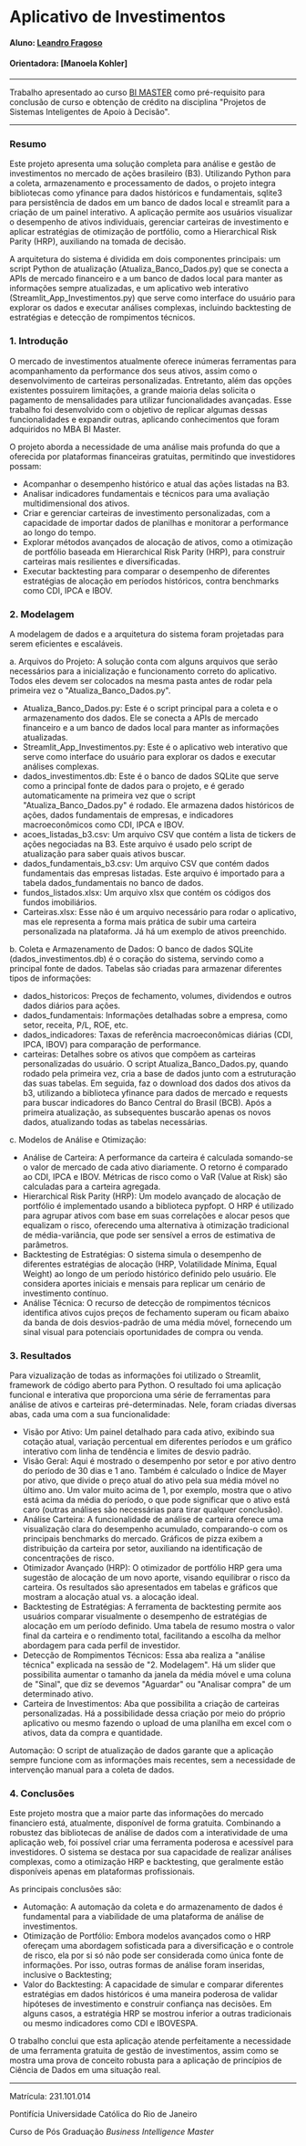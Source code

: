 # Aplicativo de Investimentos

#### Aluno: [Leandro Fragoso](https://github.com/LecoFrag/App_Investimentos)
#### Orientadora: [Manoela Kohler]

---

Trabalho apresentado ao curso [BI MASTER](https://ica.puc-rio.ai/bi-master) como pré-requisito para conclusão de curso e obtenção de crédito na disciplina "Projetos de Sistemas Inteligentes de Apoio à Decisão".

---

### Resumo

Este projeto apresenta uma solução completa para análise e gestão de investimentos no mercado de ações brasileiro (B3). Utilizando Python para a coleta, armazenamento e processamento de dados, o projeto integra bibliotecas como yfinance para dados históricos e fundamentais, sqlite3 para persistência de dados em um banco de dados local e streamlit para a criação de um painel interativo. A aplicação permite aos usuários visualizar o desempenho de ativos individuais, gerenciar carteiras de investimento e aplicar estratégias de otimização de portfólio, como a Hierarchical Risk Parity (HRP), auxiliando na tomada de decisão.

A arquitetura do sistema é dividida em dois componentes principais: um script Python de atualização (Atualiza_Banco_Dados.py) que se conecta a APIs de mercado financeiro e a um banco de dados local para manter as informações sempre atualizadas, e um aplicativo web interativo (Streamlit_App_Investimentos.py) que serve como interface do usuário para explorar os dados e executar análises complexas, incluindo backtesting de estratégias e detecção de rompimentos técnicos.

### 1. Introdução

O mercado de investimentos atualmente oferece inúmeras ferramentas para acompanhamento da performance dos seus ativos, assim como o desenvolvimento de carteiras personalizadas. Entretanto, além das opções existentes possuirem limitações, a grande maioria delas solicita o pagamento de mensalidades para utilizar funcionalidades avançadas. Esse trabalho foi desenvolvido com o objetivo de replicar algumas dessas funcionalidades e expandir outras, aplicando conhecimentos que foram adquiridos no MBA BI Master.

O projeto aborda a necessidade de uma análise mais profunda do que a oferecida por plataformas financeiras gratuitas, permitindo que investidores possam:

- Acompanhar o desempenho histórico e atual das ações listadas na B3.
- Analisar indicadores fundamentais e técnicos para uma avaliação multidimensional dos ativos.
- Criar e gerenciar carteiras de investimento personalizadas, com a capacidade de importar dados de planilhas e monitorar a performance ao longo do tempo.
- Explorar métodos avançados de alocação de ativos, como a otimização de portfólio baseada em Hierarchical Risk Parity (HRP), para construir carteiras mais resilientes e diversificadas.
- Executar backtesting para comparar o desempenho de diferentes estratégias de alocação em períodos históricos, contra benchmarks como CDI, IPCA e IBOV.

### 2. Modelagem

A modelagem de dados e a arquitetura do sistema foram projetadas para serem eficientes e escaláveis. 

a. Arquivos do Projeto:
A solução conta com alguns arquivos que serão necessários para a inicialização e funcionamento correto do aplicativo. Todos eles devem ser colocados na mesma pasta antes de rodar pela primeira vez o "Atualiza_Banco_Dados.py".
- Atualiza_Banco_Dados.py: Este é o script principal para a coleta e o armazenamento dos dados. Ele se conecta a APIs de mercado financeiro e a um banco de dados local para manter as informações atualizadas.
- Streamlit_App_Investimentos.py: Este é o aplicativo web interativo que serve como interface do usuário para explorar os dados e executar análises complexas.
- dados_investimentos.db: Este é o banco de dados SQLite que serve como a principal fonte de dados para o projeto, e é gerado automaticamente na primeira vez que o script "Atualiza_Banco_Dados.py" é rodado. Ele armazena dados históricos de ações, dados fundamentais de empresas, e indicadores macroeconômicos como CDI, IPCA e IBOV.
- acoes_listadas_b3.csv: Um arquivo CSV que contém a lista de tickers de ações negociadas na B3. Este arquivo é usado pelo script de atualização para saber quais ativos buscar.
- dados_fundamentais_b3.csv: Um arquivo CSV que contém dados fundamentais das empresas listadas. Este arquivo é importado para a tabela dados_fundamentais no banco de dados.
- fundos_listados.xlsx: Um arquivo xlsx que contém os códigos dos fundos imobiliários.
- Carteiras.xlsx: Esse não é um arquivo necessário para rodar o aplicativo, mas ele representa a forma mais prática de subir uma carteira personalizada na plataforma. Já há um exemplo de ativos preenchido.

b. Coleta e Armazenamento de Dados:
O banco de dados SQLite (dados_investimentos.db) é o coração do sistema, servindo como a principal fonte de dados. Tabelas são criadas para armazenar diferentes tipos de informações:
- dados_historicos: Preços de fechamento, volumes, dividendos e outros dados diários para ações.
- dados_fundamentais: Informações detalhadas sobre a empresa, como setor, receita, P/L, ROE, etc.
- dados_indicadores: Taxas de referência macroeconômicas diárias (CDI, IPCA, IBOV) para comparação de performance.
- carteiras: Detalhes sobre os ativos que compõem as carteiras personalizadas do usuário.
O script Atualiza_Banco_Dados.py, quando rodado pela primeira vez, cria a base de dados junto com a estruturação das suas tabelas. Em seguida, faz o download dos dados dos ativos da b3, utilizando a biblioteca yfinance para dados de mercado e requests para buscar indicadores do Banco Central do Brasil (BCB). Após a primeira atualização, as subsequentes buscarão apenas os novos dados, atualizando todas as tabelas necessárias.


c. Modelos de Análise e Otimização:
- Análise de Carteira: A performance da carteira é calculada somando-se o valor de mercado de cada ativo diariamente. O retorno é comparado ao CDI, IPCA e IBOV. Métricas de risco como o VaR (Value at Risk) são calculadas para a carteira agregada.
- Hierarchical Risk Parity (HRP): Um modelo avançado de alocação de portfólio é implementado usando a biblioteca pypfopt. O HRP é utilizado para agrupar ativos com base em suas correlações e alocar pesos que equalizam o risco, oferecendo uma alternativa à otimização tradicional de média-variância, que pode ser sensível a erros de estimativa de parâmetros.
- Backtesting de Estratégias: O sistema simula o desempenho de diferentes estratégias de alocação (HRP, Volatilidade Mínima, Equal Weight) ao longo de um período histórico definido pelo usuário. Ele considera aportes iniciais e mensais para replicar um cenário de investimento contínuo.
- Análise Técnica: O recurso de detecção de rompimentos técnicos identifica ativos cujos preços de fechamento superam ou ficam abaixo da banda de dois desvios-padrão de uma média móvel, fornecendo um sinal visual para potenciais oportunidades de compra ou venda.


### 3. Resultados

Para vizualização de todas as informações foi utilizado o Streamlit, framework de código aberto para Python. O resultado foi uma aplicação funcional e interativa que proporciona uma série de ferramentas para análise de ativos e carteiras pré-determinadas. Nele, foram criadas diversas abas, cada uma com a sua funcionalidade:

- Visão por Ativo: Um painel detalhado para cada ativo, exibindo sua cotação atual, variação percentual em diferentes períodos e um gráfico interativo com linha de tendência e limites de desvio padrão.
- Visão Geral: Aqui é mostrado o desempenho por setor e por ativo dentro do período de 30 dias e 1 ano. Também é calculado o Índice de Mayer por ativo, que divide o preço atual do ativo pela sua média móvel no último ano. Um valor muito acima de 1, por exemplo, mostra que o ativo está acima da média do período, o que pode significar que o ativo está caro (outras análises são necessárias para tirar qualquer conclusão).
- Análise Carteira: A funcionalidade de análise de carteira oferece uma visualização clara do desempenho acumulado, comparando-o com os principais benchmarks do mercado. Gráficos de pizza exibem a distribuição da carteira por setor, auxiliando na identificação de concentrações de risco.
- Otimizador Avançado (HRP): O otimizador de portfólio HRP gera uma sugestão de alocação de um novo aporte, visando equilibrar o risco da carteira. Os resultados são apresentados em tabelas e gráficos que mostram a alocação atual vs. a alocação ideal.
- Backtesting de Estratégias: A ferramenta de backtesting permite aos usuários comparar visualmente o desempenho de estratégias de alocação em um período definido. Uma tabela de resumo mostra o valor final da carteira e o rendimento total, facilitando a escolha da melhor abordagem para cada perfil de investidor.
- Detecção de Rompimentos Técnicos: Essa aba realiza a "análise técnica" explicada na sessão de "2. Modelagem". Há um slider que possibilita aumentar o tamanho da janela da média móvel e uma coluna de "Sinal", que diz se devemos "Aguardar" ou "Analisar compra" de um determinado ativo.
- Carteira de Investimentos: Aba que possibilita a criação de carteiras personalizadas. Há a possibilidade dessa criação por meio do próprio aplicativo ou mesmo fazendo o upload de uma planilha em excel com o ativos, data da compra e quantidade.

Automação: O script de atualização de dados garante que a aplicação sempre funcione com as informações mais recentes, sem a necessidade de intervenção manual para a coleta de dados.


### 4. Conclusões

Este projeto mostra que a maior parte das informações do mercado financiero está, atualmente, disponível de forma gratuita. Combinando a robustez das bibliotecas de análise de dados com a interatividade de uma aplicação web, foi possível criar uma ferramenta poderosa e acessível para investidores. O sistema se destaca por sua capacidade de realizar análises complexas, como a otimização HRP e backtesting, que geralmente estão disponíveis apenas em plataformas profissionais.

As principais conclusões são:

- Automação: A automação da coleta e do armazenamento de dados é fundamental para a viabilidade de uma plataforma de análise de investimentos.
- Otimização de Portfólio: Embora modelos avançados como o HRP ofereçam uma abordagem sofisticada para a diversificação e o controle de risco, ela por si só não pode ser considerada como única fonte de informações. Por isso, outras formas de análise foram inseridas, inclusive o Backtesting;
- Valor do Backtesting: A capacidade de simular e comparar diferentes estratégias em dados históricos é uma maneira poderosa de validar hipóteses de investimento e construir confiança nas decisões. Em alguns casos, a estratégia HRP se mostrou inferior a outras tradicionais ou mesmo indicadores como CDI e IBOVESPA.

O trabalho conclui que esta aplicação atende perfeitamente a necessidade de uma ferramenta gratuita de gestão de investimentos, assim como se mostra uma prova de conceito robusta para a aplicação de princípios de Ciência de Dados em uma situação real.

---

Matrícula: 231.101.014

Pontifícia Universidade Católica do Rio de Janeiro


Curso de Pós Graduação *Business Intelligence Master*



